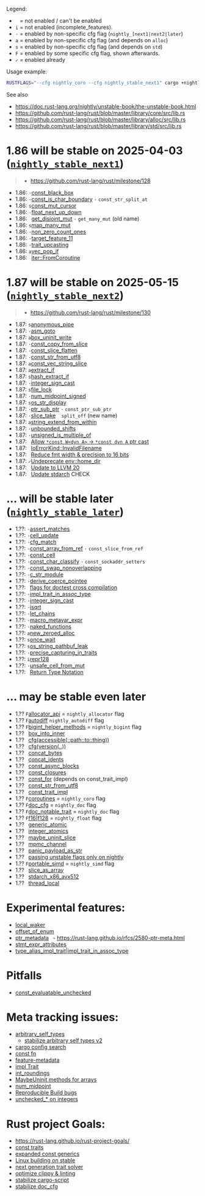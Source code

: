 

Legend:
- ` ` = not enabled / can't be enabled
- `i` = not enabled (incomplete_features).
- `·` = enabled by non-specific cfg flag (`nightly_[next1|next2|later`)
- `a` = enabled by non-specific cfg flag (and depends on `alloc`)
- `s` = enabled by non-specific cfg flag (and depends on `std`)
- `F` = enabled by some specific cfg flag, shown afterwards.
- `✓` = enabled already

Usage example:
```sh
RUSTFLAGS="--cfg nightly_coro --cfg nightly_stable_next1" cargo +nightly b
```

See also
- <https://doc.rust-lang.org/nightly/unstable-book/the-unstable-book.html>
- <https://github.com/rust-lang/rust/blob/master/library/core/src/lib.rs>
- <https://github.com/rust-lang/rust/blob/master/library/alloc/src/lib.rs>
- <https://github.com/rust-lang/rust/blob/master/library/std/src/lib.rs>

# 1.86 will be stable on 2025-04-03 ([`nightly_stable_next1`](https://releases.rs/docs/1.86.0/))
> - <https://github.com/rust-lang/rust/milestone/128>

- 1.86: `·`[const_black_box](https://github.com/rust-lang/rust/pull/135414)
- 1.86: `·`[const_is_char_boundary](https://github.com/rust-lang/rust/pull/134016)
       `·` `const_str_split_at`
- 1.86: `s`[const_mut_cursor](https://github.com/rust-lang/rust/pull/136634)
- 1.86: `·`[float_next_up_down](https://github.com/rust-lang/rust/pull/135661)
- 1.86: ` `[get_disjoint_mut](https://github.com/rust-lang/rust/pull/134633)
        `·` `get_many_mut` (old name)
- 1.86: `s`[map_many_mut](https://github.com/rust-lang/rust/pull/136152)
- 1.86: `·`[non_zero_count_ones](https://github.com/rust-lang/rust/pull/136663)
- 1.86: `·`[target_feature_11](https://github.com/rust-lang/rust/pull/134090)
- 1.86: `·`[trait_upcasting](https://github.com/rust-lang/rust/pull/134367)
- 1.86: `a`[vec_pop_if](https://github.com/rust-lang/rust/pull/135488)
- 1.86: ` `[iter::FromCoroutine](https://github.com/rust-lang/rust/pull/135687)

# 1.87 will be stable on 2025-05-15 ([`nightly_stable_next2`](https://releases.rs/docs/1.87.0/))
> - <https://github.com/rust-lang/rust/milestone/130>

- 1.87: `s`[anonymous_pipe](https://github.com/rust-lang/rust/pull/135822)
- 1.87: `·`[asm_goto](https://github.com/rust-lang/rust/pull/133870)
- 1.87: `a`[box_uninit_write](https://github.com/rust-lang/rust/pull/137850)
- 1.87: `·`[const_copy_from_slice](https://github.com/rust-lang/rust/pull/138098)
- 1.87: `·`[const_slice_flatten](https://github.com/rust-lang/rust/pull/134995)
- 1.87: `·`[const_str_from_utf8](https://github.com/rust-lang/rust/pull/136668)
- 1.87: `a`[const_vec_string_slice](https://github.com/rust-lang/rust/pull/137319)
- 1.87: `a`[extract_if](https://github.com/rust-lang/rust/pull/137109)
- 1.87: `s`[hash_extract_if](https://github.com/rust-lang/rust/pull/134655)
- 1.87: `·`[integer_sign_cast](https://github.com/rust-lang/rust/pull/137026)
- 1.87: `s`[file_lock](https://github.com/rust-lang/rust/pull/136794)
- 1.87: `·`[num_midpoint_signed](https://github.com/rust-lang/rust/pull/134340)
- 1.87: `s`[os_str_display](https://github.com/rust-lang/rust/pull/137336)
- 1.87: `·`[ptr_sub_ptr](https://github.com/rust-lang/rust/pull/137121)
        `·` `const_ptr_sub_ptr`
- 1.87: `·`[slice_take](https://github.com/rust-lang/rust/pull/137829)
        ` ` `split_off` (new name)
- 1.87: `a`[string_extend_from_within](https://github.com/rust-lang/rust/pull/137569)
- 1.87: `·`[unbounded_shifts](https://github.com/rust-lang/rust/pull/137393)
- 1.87: `·`[unsigned_is_multiple_of](https://github.com/rust-lang/rust/pull/137383)
- 1.87: ` `[Allow `*const W<dyn A>` -> `*const dyn A` ptr cast](https://github.com/rust-lang/rust/pull/136127)
- 1.87: ` `[IoErrorKind::InvalidFilename](https://github.com/rust-lang/rust/pull/134076)
- 1.87: ` `[Reduce fmt width & precision to 16 bits](https://github.com/rust-lang/rust/pull/136932)
- 1.87: `✓`[Undeprecate env::home_dir](https://github.com/rust-lang/rust/pull/137327)
- 1.87: ` `[Update to LLVM 20](https://github.com/rust-lang/rust/pull/135763)
- 1.87: ` `[Update stdarch](https://github.com/rust-lang/rust/pull/136831) CHECK

# … will be stable later ([`nightly_stable_later`](https://releases.rs/#ongoing-stabilization-prs))

- 1.??: `·`[assert_matches](https://github.com/rust-lang/rust/pull/137487)
- 1.??: `·`[cell_update](https://github.com/rust-lang/rust/pull/134446)
- 1.??: `·`[cfg_match](https://github.com/rust-lang/rust/issues/115585)
- 1.??: `·`[const_array_from_ref](https://github.com/rust-lang/rust/issues/90206)
        `·` `const_slice_from_ref`
- 1.??: `·`[const_cell](https://github.com/rust-lang/rust/pull/137928)
- 1.??: `·`[const_char_classify](https://github.com/rust-lang/rust/pull/138129)
        `·` `const_sockaddr_setters`
- 1.??: `·`[const_swap_nonoverlapping](https://github.com/rust-lang/rust/pull/137280)
- 1.??: `·`[c_str_module](https://github.com/rust-lang/rust/pull/137439)
- 1.??: `·`[derive_coerce_pointee](https://github.com/rust-lang/rust/pull/133820)
- 1.??: ` `[flags for doctest cross compilation](https://github.com/rust-lang/rust/pull/137096)
- 1.??: `·`[impl_trait_in_assoc_type](https://github.com/rust-lang/rust/pull/120700)
- 1.??: `·`[integer_sign_cast](https://github.com/rust-lang/rust/pull/137026)
- 1.??: `·`[isqrt](https://github.com/rust-lang/rust/pull/131391)
- 1.??: `·`[let_chains](https://github.com/rust-lang/rust/pull/132833)
- 1.??: `·`[macro_metavar_expr](https://github.com/rust-lang/rust/pull/122808)
- 1.??: `·`[naked_functions](https://github.com/rust-lang/rust/pull/134213)
- 1.??: `a`[new_zeroed_alloc](https://github.com/rust-lang/rust/issues/129396)
- 1.??: `s`[once_wait](https://github.com/rust-lang/rust/pull/136360)
- 1.??: `s`[os_string_pathbuf_leak](https://github.com/rust-lang/rust/pull/137992)
- 1.??: `·`[precise_capturing_in_traits](https://github.com/rust-lang/rust/pull/138128)
- 1.??: `i`[repr128](https://github.com/rust-lang/rust/pull/138285)
- 1.??: `·`[unsafe_cell_from_mut](https://github.com/rust-lang/rust/pull/131261)
- 1.??: ` `[Return Type Notation](https://github.com/rust-lang/rust/pull/138424)

# … may be stable even later

- 1.?? `F`[allocator_api](https://github.com/rust-lang/rust/issues/32838)
        = `nightly_allocator` flag
- 1.?? `F`[autodiff](https://github.com/rust-lang/rust/issues/124509)
          `nightly_autodiff` flag
- 1.?? `F`[bigint_helper_methods](https://github.com/rust-lang/rust/issues/85532)
        = `nightly_bigint` flag
- 1.?? ` `[box_into_inner](https://github.com/rust-lang/rust/issues/80437)
- 1.?? ` `[cfg(accessible(::path::to::thing))](https://github.com/rust-lang/rust/issues/64797)
- 1.?? ` `[cfg(version(..))](https://github.com/rust-lang/rust/issues/64796)
- 1.?? ` `[concat_bytes](https://github.com/rust-lang/rust/issues/87555)
- 1.?? ` `[concat_idents](https://github.com/rust-lang/rust/issues/29599)
- 1.?? ` `[const_async_blocks](https://github.com/rust-lang/rust/issues/85368)
- 1.?? ` `[const_closures](https://github.com/rust-lang/rust/issues/106003)
- 1.?? ` `[const_for](https://github.com/rust-lang/rust/issues/87575)
          (depends on const_trait_impl)
- 1.?? ` `[const_str_from_utf8](https://github.com/rust-lang/rust/issues/91006)
- 1.?? ` `[const_trait_impl](https://github.com/rust-lang/rust/issues/67792)
- 1.?? `F`[coroutines](https://github.com/rust-lang/rust/issues/43122)
        = `nightly_coro` flag
- 1.?? `F`[doc_cfg](https://github.com/rust-lang/rust/issues/43781)
        = `nightly_doc` flag
- 1.?? `F`[doc_notable_trait](https://github.com/rust-lang/rust/issues/45040)
        = `nightly_doc` flag
- 1.?? `F`[f16|f128](https://github.com/rust-lang/rust/issues/116909)
        = `nightly_float` flag
- 1.?? ` `[generic_atomic](https://github.com/rust-lang/rust/issues/130539)
- 1.?? ` `[integer_atomics](https://github.com/rust-lang/rust/issues/99069)
- 1.?? ` `[maybe_uninit_slice](https://github.com/rust-lang/rust/issues/63569)
- 1.?? ` `[mpmc_channel](https://github.com/rust-lang/rust/issues/126840)
- 1.?? ` `[panic_payload_as_str](https://github.com/rust-lang/rust/issues/125175)
- 1.?? ` `[passing unstable flags only on nightly](https://github.com/rust-lang/cargo/issues/14733)
- 1.?? `F`[portable_simd](https://github.com/rust-lang/rust/issues/86656)
        = `nightly_simd` flag
- 1.?? ` `[slice_as_array](https://github.com/rust-lang/rust/issues/133508)
- 1.?? ` `[stdarch_x86_avx512](https://github.com/rust-lang/rust/issues/111137)
- 1.?? ` `[thread_local](https://github.com/rust-lang/rust/issues/29594)

# Experimental features:
- [local_waker](https://github.com/rust-lang/rust/issues/118959)
- [offset_of_enum](https://github.com/rust-lang/rust/issues/120141)
- [ptr_metadata](https://github.com/rust-lang/rust/issues/81513)
 ` `- <https://rust-lang.github.io/rfcs/2580-ptr-meta.html>
- [stmt_expr_attributes](https://github.com/rust-lang/rust/issues/15701)
- [type_alias_impl_trait|impl_trait_in_assoc_type](https://github.com/rust-lang/rust/issues/63063)

# Pitfalls
- [const_evaluatable_unchecked](https://github.com/rust-lang/rust/issues/76200)

# Meta tracking issues:
- [arbitrary_self_types](https://github.com/rust-lang/rust/issues/44874)
  - [stabilize arbitrary self types v2](https://github.com/rust-lang/rust/pull/135881)
- [cargo config search](https://github.com/rust-lang/cargo/issues/9769)
- [const fn](https://github.com/rust-lang/rust/issues/57563)
- [feature-metadata](https://github.com/rust-lang/cargo/issues/14157)
- [impl Trait](https://github.com/rust-lang/rust/issues/63066)
- [int_roundings](https://github.com/rust-lang/rust/issues/88581)
- [MaybeUninit methods for arrays](https://github.com/rust-lang/rust/issues/96097)
- [num_midpoint](https://github.com/rust-lang/rust/issues/110840)
- [Reproducible Build bugs](https://github.com/rust-lang/rust/issues/129080)
- [unchecked_* on integers](https://github.com/rust-lang/rust/issues/85122)

# Rust project Goals:
- <https://rust-lang.github.io/rust-project-goals/>
- [const traits](https://github.com/rust-lang/rust-project-goals/issues/106)
- [expanded const generics](https://github.com/rust-lang/rust-project-goals/issues/100)
- [Linux building on stable](https://github.com/rust-lang/rust-project-goals/issues/116)
- [next generation trait solver](https://github.com/rust-lang/rust-project-goals/issues/113)
- [optimize clippy & linting](https://github.com/rust-lang/rust-project-goals/issues/114)
- [stabilize cargo-script](https://github.com/rust-lang/rust-project-goals/issues/119)
- [stabilize doc_cfg](https://github.com/rust-lang/rust-project-goals/issues/120)

